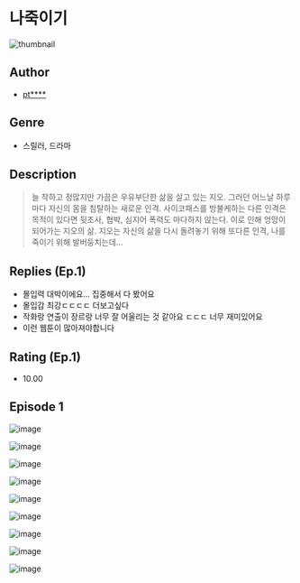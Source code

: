 # 나죽이기
![thumbnail](https://image-comic.pstatic.net/user_contents_data/challenge_comic/2023/05/23/356776/upload_3630242578570699315_480x623.jpeg)

## Author
- [pt****](https://comic.naver.com/artistTitle?id=356776)

## Genre
- 스릴러, 드라마

## Description
> 늘 착하고 정많지만 가끔은 우유부단한 삶을 살고 있는 지오. 그러던 어느날 하루마다 자신의 몸을 침탈하는 새로운 인격. 사이코패스를 방불케하는 다른 인격은 목적이 있다면 뒷조사, 협박, 심지어 폭력도 마다하지 않는다. 이로 인해 엉망이 되어가는 지오의 삶. 지오는 자신의 삶을 다시 돌려놓기 위해 또다른 인격, 나를 죽이기 위해 발버둥치는데...

## Replies (Ep.1)
- 몰입력 대박이에요... 집중해서 다 봤어요
- 몰입감 최강ㄷㄷㄷㄷ 더보고싶다
- 작화랑 연출이 장르랑 너무 잘 어울리는 것 같아요 ㄷㄷㄷ 너무 재미있어요
- 이런 웹툰이 많아져야합니다

## Rating (Ep.1)
- 10.00

## Episode 1
![image](https://image-comic.pstatic.net/user_contents_data/challenge_comic/2023/05/23/356776/upload_3559308496504959540.jpeg)

![image](https://image-comic.pstatic.net/user_contents_data/challenge_comic/2023/05/23/356776/upload_3990815107610392885.jpeg)

![image](https://image-comic.pstatic.net/user_contents_data/challenge_comic/2023/05/23/356776/upload_7306027383305613620.jpeg)

![image](https://image-comic.pstatic.net/user_contents_data/challenge_comic/2023/05/23/356776/upload_3832625101302543971.jpeg)

![image](https://image-comic.pstatic.net/user_contents_data/challenge_comic/2023/05/23/356776/upload_7161674718703478324.jpeg)

![image](https://image-comic.pstatic.net/user_contents_data/challenge_comic/2023/05/23/356776/upload_3919087590312521827.jpeg)

![image](https://image-comic.pstatic.net/user_contents_data/challenge_comic/2023/05/23/356776/upload_7162472049283379762.jpeg)

![image](https://image-comic.pstatic.net/user_contents_data/challenge_comic/2023/05/23/356776/upload_4134641154156541542.jpeg)

![image](https://image-comic.pstatic.net/user_contents_data/challenge_comic/2023/05/23/356776/upload_3919879033364887398.jpeg)
